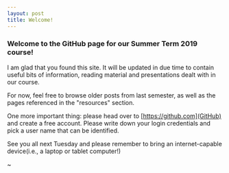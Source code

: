 ```yaml
---
layout: post
title: Welcome!
---
```


### Welcome to the GitHub page for our Summer Term 2019 course! ###

I am glad that you found this site. It will be updated in due time to contain
useful bits of information, reading material and presentations dealt with in our
course.

For now, feel free to browse older posts from last semester, as well as the
pages referenced in the "resources" section.  

One more important thing: please head over to [https://github.com](GitHub) and  create a free account. Please write down your login credentials and pick a user name that can be identified.

See you all next Tuesday and please remember to bring an internet-capable device(i.e., a laptop or tablet computer!)

~
